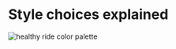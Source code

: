 # Style choices explained
![healthy ride color palette](https://github.com/mkay1016/portfolio/healthyridecolors.jpg)
